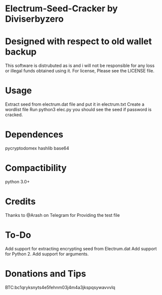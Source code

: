 # Electrum-Seed-Cracker by Diviserbyzero
# Designed with respect to old wallet backup

This software is distrubuted as is and i will not be responsible for any loss or illegal funds obtained using it.
For license,  Please see the LICENSE file.

Usage
===============
Extract seed from electrum.dat file and put it in electrum.txt
Create a wordlist file
Run python3 elec.py you should see the seed if password is cracked.

Dependences
============
pycryptodomex
hashlib
base64

Compactibility
==============
python 3.0+

Credits
=======
Thanks to @Arash on Telegram for Providing the test file

To-Do
======
Add support for extracting encrypting seed from Electrum.dat
Add support for Python 2.
Add support for arguments.

Donations and Tips
===============
BTC:bc1qryksnyts4e5fehnm03j4m4a3jkspqsywavvvlq
